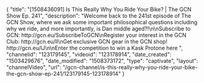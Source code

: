{
    "title": "[1508436091] Is This Really Why You Ride Your Bike? | The GCN Show Ep. 241",
    "description": "Welcome back to the 241st episode of The GCN Show, where we ask some important philosophical questions including why we ride, and more importantly, is Dan middle aged?!\n\nSubscribe to GCN: http:\/\/gcn.eu\/SubscribeToGCN\nRegister your interest in the GCN Club: http:\/\/gcn.eu\/lI\nGet exclusive GCN gear in the GCN shop! http:\/\/gcn.eu\/lJ\n\nEnter the competition to win a Kask Protone here ",
    "channelid": "123179145",
    "videoid": "123178914",
    "date_created": "1503429676",
    "date_modified": "1508373172",
    "type": "captivate",
    "layout": "channelVideo",
    "url": "\/gcn-channel\/is-this-really-why-you-ride-your-bike-the-gcn-show-ep-241\/123179145-123178914"
}
